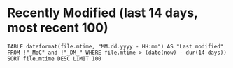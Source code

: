 # Recently Modified (last 14 days, most recent 100)

```dataview 
TABLE dateformat(file.mtime, "MM.dd.yyyy - HH:mm") AS "Last modified" FROM !"_MoC" and !"_DM_" WHERE file.mtime > (date(now) - dur(14 days)) SORT file.mtime DESC LIMIT 100
```
